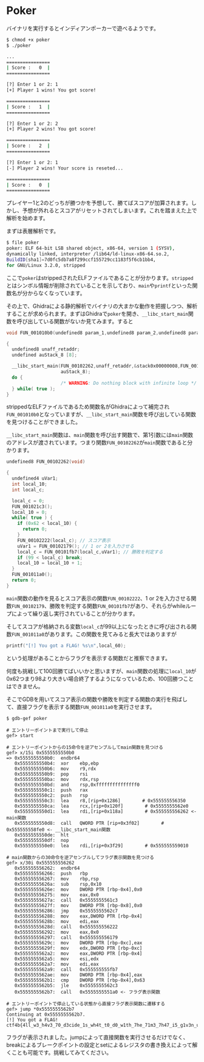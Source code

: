 # Poker

バイナリを実行するとインディアンポーカーで遊べるようです。

```bash
$ chmod +x poker
$ ./poker

...
================
| Score :   0  |
================

[?] Enter 1 or 2: 1
[+] Player 1 wins! You got score!

================
| Score :   1  |
================

[?] Enter 1 or 2: 2
[+] Player 2 wins! You got score!

================
| Score :   2  |
================

[?] Enter 1 or 2: 1
[-] Player 2 wins! Your score is reseted...

================
| Score :   0  |
================
```

プレイヤー1と2のどっちが勝つかを予想して、勝てばスコアが加算されます。しかし、予想が外れるとスコアがリセットされてしまいます。これを踏まえた上で解析を始めます。

まずは表層解析です。

```bash
$ file poker
poker: ELF 64-bit LSB shared object, x86-64, version 1 (SYSV),
dynamically linked, interpreter /lib64/ld-linux-x86-64.so.2,
BuildID[sha1]=7d0fc5db7a8f299ccf155729cc1183f5f6cb1bb4,
for GNU/Linux 3.2.0, stripped
```

ここで`poker`はstrippedされたELFファイルであることが分かります。`stripped`とはシンボル情報が削除されていることを示しており、`main`や`printf`といった関数名が分からなくなっています。

その上で、Ghidraによる静的解析でバイナリの大まかな動作を把握しつつ、解析することが求められます。まずはGhidraで`poker`を開き、`__libc_start_main`関数を呼び出している関数がないか見てみます。すると

```cpp
void FUN_001010b0(undefined8 param_1,undefined8 param_2,undefined8 param_3)

{
  undefined8 unaff_retaddr;
  undefined auStack_8 [8];

  __libc_start_main(FUN_00102262,unaff_retaddr,&stack0x00000008,FUN_001022e0,FUN_00102350,param_3,
                    auStack_8);
  do {
                    /* WARNING: Do nothing block with infinite loop */
  } while( true );
}
```

strippedなELFファイルであるため関数名がGhidraによって補完され`FUN_001010b0`となっていますが、`__libc_start_main`関数を呼び出している関数を見つけることができました。

`__libc_start_main`関数は、`main`関数を呼び出す関数で、第1引数には`main`関数のアドレスが渡されています。つまり関数`FUN_00102262`が`main`関数であると分かります。

```cpp
undefined8 FUN_00102262(void)

{
  undefined4 uVar1;
  int local_10;
  int local_c;

  local_c = 0;
  FUN_001021c3();
  local_10 = 0;
  while( true ) {
    if (0x62 < local_10) {
      return 0;
    }
    FUN_00102222(local_c); // スコア表示
    uVar1 = FUN_00102179(); // 1 or 2を入力させる
    local_c = FUN_00101fb7(local_c,uVar1); // 勝敗を判定する
    if (99 < local_c) break;
    local_10 = local_10 + 1;
  }
  FUN_001011a0();
  return 0;
}
```

`main`関数の動作を見るとスコア表示の関数`FUN_00102222`、1 or 2を入力させる関数`FUN_00102179`、勝敗を判定する関数`FUN_00101fb7`があり、それらがwhileループによって繰り返し実行されていることが分かります。

そしてスコアが格納される変数`local_c`が99以上になったときに呼び出される関数`FUN_001011a0`があります。この関数を見てみると長大ではありますが

```cpp
printf("[!] You got a FLAG! %s\n",local_60);
```

という処理があることからフラグを表示する関数だと推察できます。

何度も挑戦して100回勝てばいいかと思いますが、`main`関数の処理に`local_10`が0x62つまり98より大きい場合終了するようになっているため、100回勝つことはできません。

そこでGDBを用いてスコア表示の関数や勝敗を判定する関数の実行を飛ばして、直接フラグを表示する関数`FUN_001011a0`を実行させます。

```
$ gdb-gef poker

# エントリーポイントまで実行して停止
gef> start

# エントリーポイントからの15命令を逆アセンブルしてmain関数を見つける
gef> x/15i 0x5555555550b0
=> 0x5555555550b0:	endbr64
   0x5555555550b4:	xor    ebp,ebp
   0x5555555550b6:	mov    r9,rdx
   0x5555555550b9:	pop    rsi
   0x5555555550ba:	mov    rdx,rsp
   0x5555555550bd:	and    rsp,0xfffffffffffffff0
   0x5555555550c1:	push   rax
   0x5555555550c2:	push   rsp
   0x5555555550c3:	lea    r8,[rip+0x1286]        # 0x555555556350
   0x5555555550ca:	lea    rcx,[rip+0x120f]        # 0x5555555562e0
   0x5555555550d1:	lea    rdi,[rip+0x118a]        # 0x555555556262 <- main関数
   0x5555555550d8:	call   QWORD PTR [rip+0x3f02]        # 0x555555558fe0 <- __libc_start_main関数
   0x5555555550de:	hlt
   0x5555555550df:	nop
   0x5555555550e0:	lea    rdi,[rip+0x3f29]        # 0x555555559010

# main関数からの30命令を逆アセンブルしてフラグ表示関数を見つける
gef> x/30i 0x555555556262
   0x555555556262:	endbr64
   0x555555556266:	push   rbp
   0x555555556267:	mov    rbp,rsp
   0x55555555626a:	sub    rsp,0x10
   0x55555555626e:	mov    DWORD PTR [rbp-0x4],0x0
   0x555555556275:	mov    eax,0x0
   0x55555555627a:	call   0x5555555561c3
   0x55555555627f:	mov    DWORD PTR [rbp-0x8],0x0
   0x555555556286:	jmp    0x5555555562c7
   0x555555556288:	mov    eax,DWORD PTR [rbp-0x4]
   0x55555555628b:	mov    edi,eax
   0x55555555628d:	call   0x555555556222
   0x555555556292:	mov    eax,0x0
   0x555555556297:	call   0x555555556179
   0x55555555629c:	mov    DWORD PTR [rbp-0xc],eax
   0x55555555629f:	mov    edx,DWORD PTR [rbp-0xc]
   0x5555555562a2:	mov    eax,DWORD PTR [rbp-0x4]
   0x5555555562a5:	mov    esi,edx
   0x5555555562a7:	mov    edi,eax
   0x5555555562a9:	call   0x555555555fb7
   0x5555555562ae:	mov    DWORD PTR [rbp-0x4],eax
   0x5555555562b1:	cmp    DWORD PTR [rbp-0x4],0x63
   0x5555555562b5:	jle    0x5555555562c3
   0x5555555562b7:	call   0x5555555551a0 <- フラグ表示関数

# エントリーポイントで停止している状態から直接フラグ表示関数に遷移する
gef> jump *0x5555555562b7
Continuing at 0x5555555562b7.
[!] You got a FLAG! ctf4b{4ll_w3_h4v3_70_d3cide_1s_wh4t_t0_d0_w1th_7he_71m3_7h47_i5_g1v3n_u5}
```

フラグが表示されました。jumpによって直接関数を実行させるだけでなく、breakによるブレークポイントの設定とsetによるレジスタの書き換えによって解くことも可能です。挑戦してみてください。
